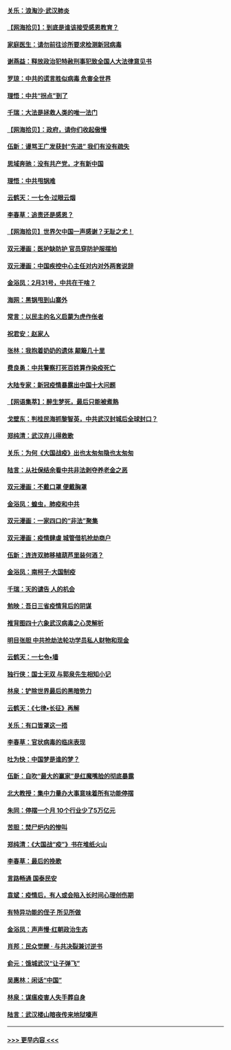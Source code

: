 #### [关乐：浪淘沙·武汉肺炎](../pages/nsc993/n11931792.md?t=03112331) 
#### [【网海拾贝】：到底是谁该接受感恩教育？](../pages/nsc993/n11931552.md?t=03112331) 
#### [家庭医生：请勿前往诊所要求检测新冠病毒](../pages/nsc993/n11929190.md?t=03112331) 
#### [谢燕益：释放政治犯特赦刑事犯致全国人大法律意见书](../pages/nsc993/n11928978.md?t=03112331) 
#### [罗琼：中共的谎言胜似病毒 危害全世界](../pages/nsc993/n11922636.md?t=03112331) 
#### [理悟：中共“拐点”到了](../pages/nsc993/n11928496.md?t=03112331) 
#### [千瑞：大法是拯救人类的唯一法门](../pages/nsc993/n11927637.md?t=03112331) 
#### [【网海拾贝】：政府，请你们收起傲慢](../pages/nsc993/n11926932.md?t=03112331) 
#### [伍新：谩骂王广发获封“先进” 我们有没有疏失](../pages/nsc993/n11926101.md?t=03112331) 
#### [思域奔驰：没有共产党，才有新中国](../pages/nsc993/n11926058.md?t=03112331) 
#### [理悟：中共甩锅难](../pages/nsc993/n11925355.md?t=03112331) 
#### [云鹤天：一七令·过眼云烟](../pages/nsc993/n11925284.md?t=03112331) 
#### [李春草：追责还是感恩？](../pages/nsc993/n11925274.md?t=03112331) 
#### [【网海拾贝】世界欠中国一声感谢？无耻之尤！](../pages/nsc993/n11925239.md?t=03112331) 
#### [双元漫画：医护缺防护 官员穿防护服摆拍](../pages/nsc993/n11923899.md?t=03112331) 
#### [双元漫画：中国疾控中心主任对内对外两套说辞](../pages/nsc993/n11921994.md?t=03112331) 
#### [金浴凤：2月31号，中共在干啥？](../pages/nsc993/n11922706.md?t=03112331) 
#### [海网：黑锅甩到山寨外](../pages/nsc993/n11922688.md?t=03112331) 
#### [常言：以民主的名义启蒙为虎作伥者](../pages/nsc993/n11922217.md?t=03112331) 
#### [祝君安：赵家人](../pages/nsc993/n11922209.md?t=03112331) 
#### [张林：我抱着奶奶的遗体 颠簸几十里](../pages/nsc993/n11920945.md?t=03112331) 
#### [费良勇：中共警察打死百姓算作染疫死亡](../pages/nsc993/n11919264.md?t=03112331) 
#### [大陆专家：新冠疫情暴露出中国十大问题](../pages/nsc993/n11919187.md?t=03112331) 
#### [【网语集萃】：醉生梦死，最后只能被煮熟](../pages/nsc993/n11918994.md?t=03112331) 
#### [戈壁东：判桂民海抓黎智英，中共武汉封城后全球封口？](../pages/nsc993/n11917982.md?t=03112331) 
#### [郑纯清：武汉弃儿得救歌](../pages/nsc993/n11917881.md?t=03112331) 
#### [关乐：为何《大国战疫》出也太匆匆隐也太匆匆](../pages/nsc993/n11917792.md?t=03112331) 
#### [陆言：从社保结余看中共非法剥夺养老金之恶](../pages/nsc993/n11917084.md?t=03112331) 
#### [双元漫画：不戴口罩 便戴胸罩](../pages/nsc993/n11916447.md?t=03112331) 
#### [金浴凤：蝗虫，肺疫和中共](../pages/nsc993/n11916904.md?t=03112331) 
#### [双元漫画：一家四口的“非法”聚集](../pages/nsc993/n11916378.md?t=03112331) 
#### [双元漫画：疫情肆虐 城管借机抢劫商户](../pages/nsc993/n11916310.md?t=03112331) 
#### [伍新：连连双肺移植葫芦里装何酒？](../pages/nsc993/n11913667.md?t=03112331) 
#### [金浴凤：南柯子·大国制疫](../pages/nsc993/n11913657.md?t=03112331) 
#### [千瑞：天的谴告  人的机会](../pages/nsc993/n11913309.md?t=03112331) 
#### [勉映：吾日三省疫情背后的阴谋](../pages/nsc993/n11913079.md?t=03112331) 
#### [推背图四十六象武汉病毒之心灵解析](../pages/nsc993/n11911761.md?t=03112331) 
#### [明目张胆 中共抢劫法轮功学员私人财物和现金](../pages/nsc993/n11910262.md?t=03112331) 
#### [云鹤天：一七令▪墙](../pages/nsc993/n11910627.md?t=03112331) 
#### [独行侠：国士无双 与郭泉先生相知小记](../pages/nsc993/n11910613.md?t=03112331) 
#### [林泉：铲除世界最后的黑暗势力](../pages/nsc993/n11909320.md?t=03112331) 
#### [云鹤天：《七律▪长征》再解](../pages/nsc993/n11909327.md?t=03112331) 
#### [关乐：有口皆罩这一捂](../pages/nsc993/n11908393.md?t=03112331) 
#### [李春草：官状病毒的临床表现](../pages/nsc993/n11908339.md?t=03112331) 
#### [吐为快：中国梦是谁的梦？](../pages/nsc993/n11906564.md?t=03112331) 
#### [伍新：自吹“最大的赢家”是红魔嘴脸的彻底暴露](../pages/nsc993/n11906407.md?t=03112331) 
#### [北大教授：集中力量办大事意味着所有功能停摆](../pages/nsc993/n11904800.md?t=03112331) 
#### [朱同：停摆一个月 10个行业少了5万亿元](../pages/nsc993/n11904498.md?t=03112331) 
#### [苦胆：焚尸炉内的惨叫](../pages/nsc993/n11904479.md?t=03112331) 
#### [郑纯清：《大国战“疫”》书在堆纸火山](../pages/nsc993/n11904450.md?t=03112331) 
#### [李春草：最后的挽歌](../pages/nsc993/n11904441.md?t=03112331) 
#### [言路畅通 国泰民安](../pages/nsc993/n11904222.md?t=03112331) 
#### [袁斌：疫情后，有人或会陷入长时间心理创伤期](../pages/nsc993/n11901514.md?t=03112331) 
#### [有特异功能的侄子 所见所做](../pages/nsc993/n11901154.md?t=03112331) 
#### [金浴凤：声声慢‧红朝政治生态](../pages/nsc993/n11899553.md?t=03112331) 
#### [肖邦：民众觉醒 · 与共决裂兼讨逆书](../pages/nsc993/n11898435.md?t=03112331) 
#### [俞元：饿城武汉“让子弹飞”](../pages/nsc993/n11898344.md?t=03112331) 
#### [吴惠林：闲话“中国”](../pages/nsc993/n11898182.md?t=03112331) 
#### [林泉：谋瘟疫害人失手葬自身](../pages/nsc993/n11897892.md?t=03112331) 
#### [陆言：武汉楼山暗夜传来地狱嚎声](../pages/nsc993/n11897033.md?t=03112331) 

----
#### [ >>> 更早内容 <<< ](../indexes/nsc993-earlier.md)
